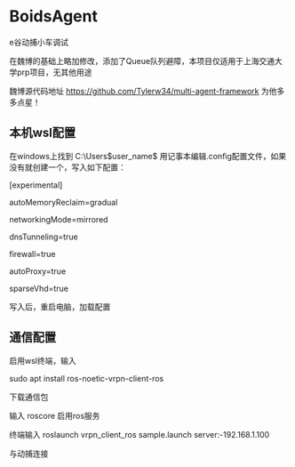 # BoidsAgent
e谷动捕小车调试

在魏博的基础上略加修改，添加了Queue队列避障，本项目仅适用于上海交通大学prp项目，无其他用途

魏博源代码地址  https://github.com/Tylerw34/multi-agent-framework 为他多多点星！

## 本机wsl配置
在windows上找到 C:\Users\$user_name$ 用记事本编辑.config配置文件，如果没有就创建一个，写入如下配置：

[experimental]

autoMemoryReclaim=gradual 

networkingMode=mirrored

dnsTunneling=true 

firewall=true 

autoProxy=true 

sparseVhd=true

写入后，重启电脑，加载配置

## 通信配置
启用wsl终端，输入

sudo apt install ros-noetic-vrpn-client-ros

下载通信包

输入 roscore 启用ros服务

终端输入 roslaunch vrpn_client_ros sample.launch server:-192.168.1.100

与动捕连接
